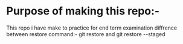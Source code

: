 # Purpose of making this repo:-
This repo i have make to practice for end term examination
diffrence between restore command:-
git restore and git restore --staged